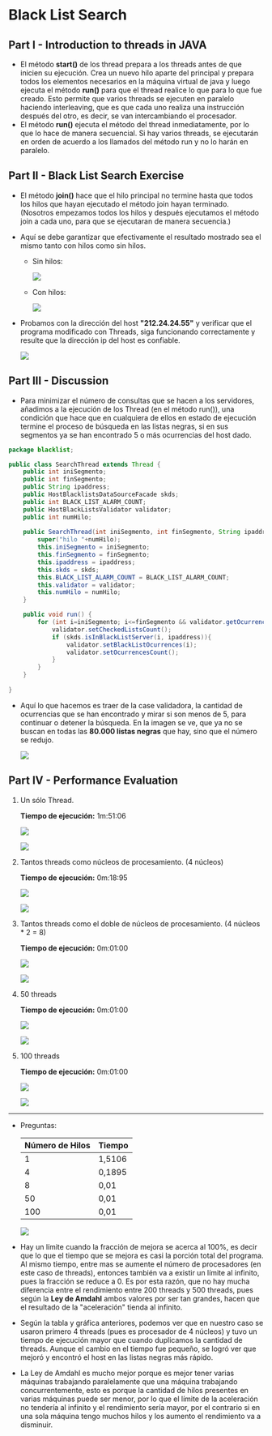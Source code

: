 # Black List Search
## Part I - Introduction to threads in JAVA
- El método **start()** de los thread prepara a los threads antes de que inicien su ejecución. Crea un nuevo hilo aparte del principal y prepara todos los elementos necesarios en la máquina virtual de java y luego ejecuta el método **run()** para que el thread realice lo que para lo que fue creado. Esto permite que varios threads se ejecuten en paralelo haciendo interleaving, que es que cada uno realiza una instrucción después del otro, es decir, se van intercambiando el procesador.
- El método **run()** ejecuta el método del thread inmediatamente, por lo que lo hace de manera secuencial. Si hay varios threads, se ejecutarán en orden de acuerdo a los llamados del método run y no lo harán en paralelo.
## Part II - Black List Search Exercise
- El método **join()** hace que el hilo principal no termine hasta que todos los hilos que hayan ejecutado el método join hayan terminado. (Nosotros empezamos todos los hilos y después ejecutamos el método join a cada uno, para que se ejecutaran de manera secuencia.)
- Aquí se debe garantizar que efectivamente el resultado mostrado sea el mismo tanto con hilos como sin hilos.
	- Sin hilos:


		![](/black-list-search/src/main/resources/ResultadoSinThreads.png)
	- Con hilos:


		![](/black-list-search/src/main/resources/resultadoConHilos1.png)
- Probamos con la dirección del host **"212.24.24.55"** y verificar que el programa modificado con Threads, siga funcionando correctamente y resulte que la dirección ip del host es confiable.

	![](/black-list-search/src/main/resources/resultadoConHilos2.png)

## Part III - Discussion
- Para minimizar el número de consultas que se hacen a los servidores, añadimos a la ejecución de los Thread (en el método run()), una condición que hace que en cualquiera de ellos en estado de ejecución termine el proceso de búsqueda en las listas negras, si en sus segmentos ya se han encontrado 5 o más ocurrencias del host dado.

```java
package blacklist;

public class SearchThread extends Thread {
	public int iniSegmento;
	public int finSegmento;
	public String ipaddress;
	public HostBlacklistsDataSourceFacade skds;
	public int BLACK_LIST_ALARM_COUNT;
	public HostBlackListsValidator validator;
	public int numHilo;
	
	public SearchThread(int iniSegmento, int finSegmento, String ipaddress, int numHilo, HostBlacklistsDataSourceFacade skds, int BLACK_LIST_ALARM_COUNT, HostBlackListsValidator validator) throws InterruptedException {
		super("hilo "+numHilo);
		this.iniSegmento = iniSegmento;
		this.finSegmento = finSegmento;
		this.ipaddress = ipaddress;
		this.skds = skds;
		this.BLACK_LIST_ALARM_COUNT = BLACK_LIST_ALARM_COUNT;
		this.validator = validator;
		this.numHilo = numHilo;
	}	

	public void run() {			
		for (int i=iniSegmento; i<=finSegmento && validator.getOcurrencesCount()<BLACK_LIST_ALARM_COUNT; i++) {
			validator.setCheckedListsCount();          
            if (skds.isInBlackListServer(i, ipaddress)){
            	validator.setBlackListOcurrences(i);              
                validator.setOcurrencesCount();
            }
        }
	}
	
}
```

- Aquí lo que hacemos es traer de la case validadora, la cantidad de ocurrencias que se han encontrado y mirar si son menos de 5, para continuar o detener la búsqueda. En la imagen se ve, que ya no se buscan en todas las **80.000 listas negras** que hay, sino que el número se redujo.

	![](/black-list-search/src/main/resources/ResultadoOptimizado.PNG)
## Part IV - Performance Evaluation
1. Un sólo Thread.

	**Tiempo de ejecución:** 1m:51:06
	
	![](/black-list-search/src/main/resources/UnSoloThread.PNG)

	![](/black-list-search/src/main/resources/JVisualUnSoloThread.PNG)

2. Tantos threads como núcleos de procesamiento. (4 núcleos)

    **Tiempo de ejecución:** 0m:18:95
	
	![](/black-list-search/src/main/resources/VariosThreadProcesador.PNG)

	![](/black-list-search/src/main/resources/JVisualVariosThreadProcesador.PNG)

3. Tantos threads como el doble de núcleos de procesamiento. (4 núcleos * 2 = 8)

	**Tiempo de ejecución:** 0m:01:00
	
	![](/black-list-search/src/main/resources/VariosThreadProcesadorPor2.PNG)

	![](/black-list-search/src/main/resources/JVisualVariosThreadProcesadorPor2.PNG)

4. 50 threads

	**Tiempo de ejecución:** 0m:01:00
	
	![](/black-list-search/src/main/resources/50Threads.PNG)

	![](/black-list-search/src/main/resources/JVisual50Threads.PNG)

5. 100 threads

	**Tiempo de ejecución:** 0m:01:00
	
	![](/black-list-search/src/main/resources/100Threads.PNG)

	![](/black-list-search/src/main/resources/JVisual100Threads.PNG)
---
- Preguntas:

	| Número de   Hilos | Tiempo |
	|-------------------|--------|
	|         1         | 1,5106 |
	|         4         | 0,1895 |
	|         8         |  0,01  |
	|         50        |  0,01  |
	|        100        |  0,01  |
	
	![](/black-list-search/src/main/resources/nucleosVsTiempo.png)

- Hay un límite cuando la fracción de mejora se acerca al 100%, es decir que lo que el tiempo que se mejora es casi la porción total del programa. Al mismo tiempo, entre mas se aumente el número de procesadores (en este caso de threads), entonces también va a existir un límite al infinito, pues la fracción se reduce a 0. Es por esta razón, que no hay mucha diferencia entre el rendimiento entre 200 threads y 500 threads, pues según la **Ley de Amdahl** ambos valores por ser tan grandes, hacen que el resultado de la "aceleración" tienda al infinito.
- Según la tabla y gráfica anteriores, podemos ver que en nuestro caso se usaron primero 4 threads (pues es procesador de 4 núcleos) y tuvo un tiempo de ejecución mayor que cuando duplicamos la cantidad de threads. Aunque el cambio en el tiempo fue pequeño, se logró ver que mejoró y encontró el host en las listas negras más rápido.
- La Ley de Amdahl es mucho mejor porque es mejor tener varias máquinas trabajando paralelamente que una máquina trabajando concurrentemente, esto es porque la cantidad de hilos presentes en varias máquinas puede ser menor, por lo que el límite de la aceleración no tendería al infinito y el rendimiento sería mayor, por el contrario si en una sola máquina tengo muchos hilos y los aumento el rendimiento va a disminuir.
